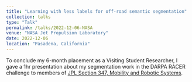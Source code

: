 ```yaml
---
title: "Learning with less labels for off-road semantic segmentation"
collection: talks
type: "Talk"
permalink: /talks/2022-12-06-NASA
venue: "NASA Jet Propulsion Laboratory"
date: 2022-12-06
location: "Pasadena, California"
---
```


To conclude my 6-month placement as a Visiting Student Researcher, I gave a 1hr presentation about my segmentation work in the DARPA RACER challenge to members of [JPL Section 347, Mobility and Robotic Systems](https://www-robotics.jpl.nasa.gov/).
